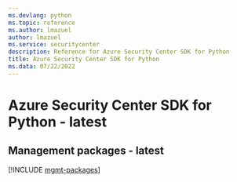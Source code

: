 ```yaml
---
ms.devlang: python
ms.topic: reference
ms.author: lmazuel
author: lmazuel
ms.service: securitycenter
description: Reference for Azure Security Center SDK for Python
title: Azure Security Center SDK for Python
ms.data: 07/22/2022
---
```

# Azure Security Center SDK for Python - latest

## Management packages - latest
[!INCLUDE [mgmt-packages](security-center-mgmt-index.md)]